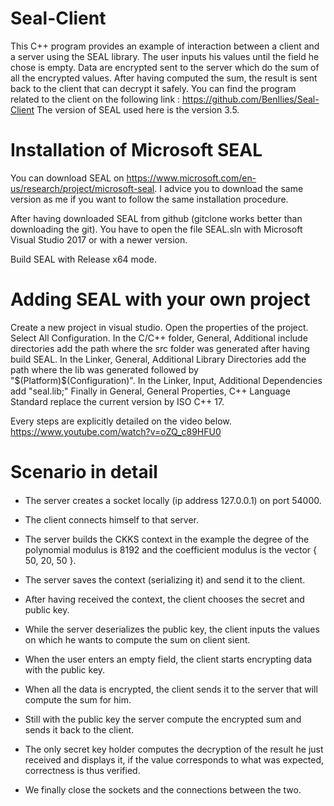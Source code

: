 # Seal-Client

This C++ program provides an example of interaction between a client and a server using the SEAL library.
The user inputs his values until the field he chose is empty.
Data are encrypted sent to the server which do the sum of all the encrypted values.
After having computed the sum, the result is sent back to the client that can decrypt it safely.
You can find the program related to the client on the following link : https://github.com/BenIlies/Seal-Client
The version of SEAL used here is the version 3.5.

# Installation of Microsoft SEAL

You can download SEAL on https://www.microsoft.com/en-us/research/project/microsoft-seal.
I advice you to download the same version as me if you want to follow the same installation procedure.

After having downloaded SEAL from github (gitclone works better than downloading the git).
You have to open the file SEAL.sln with Microsoft Visual Studio 2017 or with a newer version.

Build SEAL with Release x64 mode.

# Adding SEAL with your own project

Create a new project in visual studio.
Open the properties of the project.
Select All Configuration.
In the C/C++ folder, General, Additional include directories add the path where the src folder was generated after having build SEAL.
In the Linker, General, Additional Library Directories add the path where the lib was generated followed by "$(Platform)\$(Configuration)".
In the Linker, Input, Additional Dependencies add "seal.lib;"
Finally in General, General Properties, C++ Language Standard replace the current version by ISO C++ 17.

Every steps are explicitly detailed on the video below.
https://www.youtube.com/watch?v=oZQ_c89HFU0

# Scenario in detail

####
* The server creates a socket locally (ip address 127.0.0.1) on port 54000.

* The client connects himself to that server.

* The server builds the CKKS context in the example the degree of the polynomial modulus is 8192 and the coefficient modulus is the vector { 50, 20, 50 }.

* The server saves the context (serializing it) and send it to the client.

* After having received the context, the client chooses the secret and public key.

* While the server deserializes the public key, the client inputs the values on which he wants to compute the sum on client sient.

* When the user enters an empty field, the client starts encrypting data with the public key.

* When all the data is encrypted, the client sends it to the server that will compute the sum for him.

* Still with the public key the server compute the encrypted sum and sends it back to the client.

* The only secret key holder computes the decryption of the result he just received and displays it, if the value corresponds to what was expected, correctness is thus verified.

* We finally close the sockets and the connections between the two.